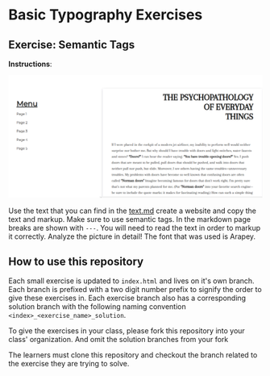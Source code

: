 # Basic Typography Exercises

## Exercise: Semantic Tags

**Instructions**:

![Page Style Preview](./img/preview.png)

Use the text that you can find in the [text.md](./text.md) create a website and copy the text and markup. Make sure to use semantic tags. In the markdown page breaks are shown with `---`.
You will need to read the text in order to markup it correctly. Analyze the picture in detail! The font that was used is Arapey.

## How to use this repository

Each small exercise is updated to `index.html` and lives on it's own branch. Each branch is prefixed with a two digit number prefix to signify the order to give these exercises in. Each exercise branch also has a corresponding solution branch with the following naming convention `<index>_<exercise_name>_solution`.

To give the exercises in your class, please fork this repository into your class' organization. And omit the solution branches from your fork

The learners must clone this repository and checkout the branch related to the exercise they are trying to solve.
